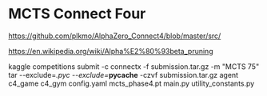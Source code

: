 # MCTS Connect Four
 
https://github.com/plkmo/AlphaZero_Connect4/blob/master/src/

https://en.wikipedia.org/wiki/Alpha%E2%80%93beta_pruning

kaggle competitions submit -c connectx -f submission.tar.gz -m "MCTS 75"
tar --exclude=*.pyc --exclude=*__pycache__ -czvf submission.tar.gz agent c4_game c4_gym config.yaml mcts_phase4.pt main.py utility_constants.py
